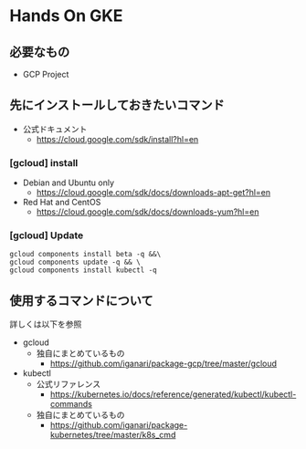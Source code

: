 # Hands On GKE

## 必要なもの

+ GCP Project

## 先にインストールしておきたいコマンド

+ 公式ドキュメント
  + https://cloud.google.com/sdk/install?hl=en

### [gcloud] install

+ Debian and Ubuntu only
  + https://cloud.google.com/sdk/docs/downloads-apt-get?hl=en
+ Red Hat and CentOS
  + https://cloud.google.com/sdk/docs/downloads-yum?hl=en

### [gcloud] Update

```
gcloud components install beta -q &&\
gcloud components update -q && \
gcloud components install kubectl -q
```

## 使用するコマンドについて

詳しくは以下を参照

+ gcloud
  + 独自にまとめているもの
    + https://github.com/iganari/package-gcp/tree/master/gcloud
+ kubectl
  + 公式リファレンス
    + https://kubernetes.io/docs/reference/generated/kubectl/kubectl-commands
  + 独自にまとめているもの
    + https://github.com/iganari/package-kubernetes/tree/master/k8s_cmd

